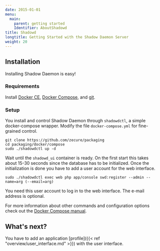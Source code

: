 ```yaml
---
date: 2015-01-01
menu:
  main:
    parent: getting started
    Identifier: AboutShadowd
title: Shadowd
longtitle: Getting Started with the Shadow Daemon Server
weight: 20
---
```


## Installation

Installing Shadow Daemon is easy!

### Requirements

Install [Docker CE](https://docs.docker.com/install/), [Docker Compose](https://docs.docker.com/compose/install/), and [git](https://git-scm.com/).

### Setup

You install and control Shadow Daemon through `shadowdctl`, a simple docker-compose wrapper. Modify the file `docker-compose.yml` for fine-grained control.

    git clone https://github.com/zecure/packaging
    cd packaging/docker/compose
    sudo ./shadowdctl up -d

Wait until the `shadowd_ui` container is ready. On the first start this takes about 15-30 seconds since the database has to be initialized. Once the initialization is done you have to add a user account for the web interface.

    sudo ./shadowdctl exec web php app/console swd:register --admin --name=arg (--email=arg)

You need this user account to log in to the web interface.
The e-mail address is optional.

For more information about other commands and configuration options check out the [Docker Compose manual](https://docs.docker.com/compose/).

## What's next?

You have to add an application [profile]({{< ref "overview/user_interface.md" >}}) with the user interface.
